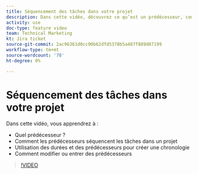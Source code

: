 ```yaml
---
title: Séquencement des tâches dans votre projet
description: Dans cette vidéo, découvrez ce qu’est un prédécesseur, comment les prédécesseurs séquencent les tâches dans un projet, comment utiliser les durées et les prédécesseurs pour créer une chronologie, comment modifier ou entrer des prédécesseurs.
activity: use
doc-type: feature video
team: Technical Marketing
kt: Jira ticket
source-git-commit: 2ac96361d0cc90b62dfd5378b5a487f889d07199
workflow-type: tm+mt
source-wordcount: '78'
ht-degree: 0%

---
```


# Séquencement des tâches dans votre projet

Dans cette vidéo, vous apprendrez à :

* Quel prédécesseur ?
* Comment les prédécesseurs séquencent les tâches dans un projet
* Utilisation des durées et des prédécesseurs pour créer une chronologie
* Comment modifier ou entrer des prédécesseurs

>[!VIDEO](https://video.tv.adobe.com/v/335091/?quality=12)